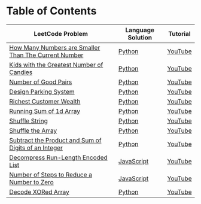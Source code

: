# Table of Contents

|  LeetCode Problem |  Language Solution | Tutorial | 
|---|---|---|
| [How Many Numbers are Smaller Than The Current Number](https://leetcode.com/problems/how-many-numbers-are-smaller-than-the-current-number/)  | [Python](https://github.com/gbrough/LeetCode/blob/main/Python/How%20Many%20Numbers%20are%20Smaller%20Than%20The%20Current%20Number.py) | [YouTube](https://www.youtube.com/watch?v=yajqqld8Svc&t=25s&ab_channel=KnowledgeMavens)| 
| [Kids with the Greatest Number of Candies](https://leetcode.com/problems/kids-with-the-greatest-number-of-candies)  | [Python](https://github.com/gbrough/LeetCode/blob/main/Python/Kids%20with%20the%20Greatest%20Number%20of%20Candies.py) | [YouTube](https://www.youtube.com/watch?v=mCryCfYdTP4)| 
| [Number of Good Pairs](https://leetcode.com/problems/number-of-good-pairs/)  |[Python](https://github.com/gbrough/LeetCode/blob/main/Python/Number%20of%20Good%20Pairs.py)|[YouTube](https://www.youtube.com/watch?v=Hgrx3E_99zk&t=184s)|
| [Design Parking System](https://leetcode.com/problems/design-parking-system/)|[Python](https://github.com/gbrough/LeetCode/blob/main/Python/Design%20Parking%20System.py)| [YouTube](https://www.youtube.com/watch?v=7Y2M1IkXtk8&t=441s&ab_channel=KnowledgeMavens)|
| [Richest Customer Wealth](https://leetcode.com/problems/richest-customer-wealth)  | [Python](https://github.com/gbrough/LeetCode/blob/main/Python/Richest%20Customer%20Wealth.py)| [YouTube](https://www.youtube.com/watch?v=1PdfTbSTDXc&t=11s)|
| [Running Sum of 1d Array](https://leetcode.com/problems/running-sum-of-1d-array)  |  [Python](https://github.com/gbrough/LeetCode/blob/main/Python/Running%20Sum%20of%201d%20Array.py)| [YouTube](https://www.youtube.com/watch?v=mrVelRxywiM)|
| [Shuffle String](https://leetcode.com/problems/shuffle-string)  | [Python](https://github.com/gbrough/LeetCode/blob/main/Python/Shuffle%20String.py)| [YouTube](https://www.youtube.com/watch?v=dhLMcrfD-BE&t=1s)|
| [Shuffle the Array](https://leetcode.com/problems/shuffle-the-array) |[Python](https://github.com/gbrough/LeetCode/blob/main/Python/Shuffle%20the%20Array.py)|[YouTube](https://www.youtube.com/watch?v=iIHmoetKeKc)|
| [Subtract the Product and Sum of Digits of an Integer](https://leetcode.com/problems/subtract-the-product-and-sum-of-digits-of-an-integer) |[Python](https://github.com/gbrough/LeetCode/blob/main/Python/Subtract%20the%20Product%20and%20Sum%20of%20Digits%20of%20an%20Integer.py)|[YouTube](https://www.youtube.com/watch?v=VQowjRjtMZM&t=16s)|
| [Decompress Run-Length Encoded List](https://leetcode.com/problems/decompress-run-length-encoded-list)|[JavaScript](https://github.com/gbrough/LeetCode/blob/main/JavaScript/Decompress%20Run-Length%20Encoded%20List.js)|[YouTube](https://www.youtube.com/watch?v=LtzzpN687F8)|
| [Number of Steps to Reduce a Number to Zero](https://leetcode.com/problems/number-of-steps-to-reduce-a-number-to-zero)|[JavaScript](https://github.com/gbrough/LeetCode/blob/main/JavaScript/Number%20of%20Steps%20to%20Reduce%20a%20Number%20to%20Zero.js)|[YouTube](https://www.youtube.com/watch?v=jK4FStkuJ5A)|
| [Decode XORed Array](https://leetcode.com/problems/decode-xored-array/)|[Python](https://github.com/gbrough/LeetCode/blob/main/Python/Decode%20XORed%20Array.py)|[YouTube](https://TBD)
